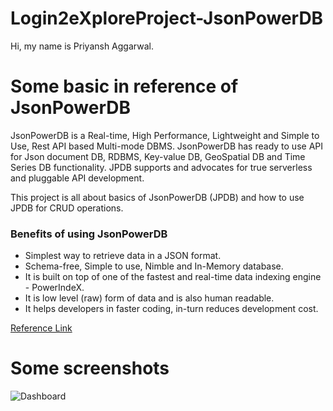 # Login2eXploreProject-JsonPowerDB

Hi, my name is Priyansh Aggarwal.

# Some basic in reference of JsonPowerDB

JsonPowerDB is a Real-time, High Performance, Lightweight and Simple to Use, Rest API based Multi-mode DBMS. JsonPowerDB has ready to use API for Json document DB, RDBMS, Key-value DB, GeoSpatial DB and Time Series DB functionality. JPDB supports and advocates for true serverless and pluggable API development.

This project is all about basics of JsonPowerDB (JPDB) and how to use JPDB for CRUD operations.

### Benefits of using JsonPowerDB

- Simplest way to retrieve data in a JSON format.
- Schema-free, Simple to use, Nimble and In-Memory database.
- It is built on top of one of the fastest and real-time data indexing engine - PowerIndeX.
- It is low level (raw) form of data and is also human readable.
- It helps developers in faster coding, in-turn reduces development cost.

[Reference Link](http://login2explore.com/jpdb/docs.html)

# Some screenshots

![Dashboard]()
